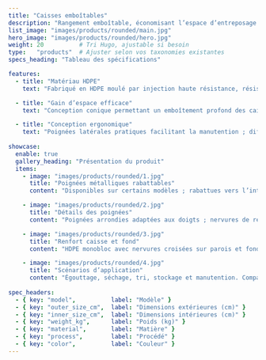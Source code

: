 ```yaml
---
title: "Caisses emboîtables"
description: "Rangement emboîtable, économisant l’espace d’entreposage et de transport."
list_image: "images/products/rounded/main.jpg"
hero_image: "images/products/rounded/hero.jpg"
weight: 20          # Tri Hugo, ajustable si besoin
type:   "products"  # Ajuster selon vos taxonomies existantes
specs_heading: "Tableau des spécifications"

features:
  - title: "Matériau HDPE"
    text: "Fabriqué en HDPE moulé par injection haute résistance, résistant aux chocs, au froid et durable."

  - title: "Gain d’espace efficace"
    text: "Conception conique permettant un emboîtement profond des caisses vides du même modèle, réduisant les coûts de stockage et de transport."

  - title: "Conception ergonomique"
    text: "Poignées latérales pratiques facilitant la manutention ; différentes densités de maillage disponibles, conciliant ventilation et charge."
    
showcase:
  enable: true
  gallery_heading: "Présentation du produit"
  items:
    - image: "images/products/rounded/1.jpg"
      title: "Poignées métalliques rabattables"
      content: "Disponibles sur certains modèles ; rabattues vers l’intérieur, elles forment une base d’empilage ; vers l’extérieur, elles facilitent le transport et le positionnement."

    - image: "images/products/rounded/2.jpg"
      title: "Détails des poignées"
      content: "Poignées arrondies adaptées aux doigts ; nervures de renfort répartissant la charge, même avec les mains mouillées."

    - image: "images/products/rounded/3.jpg"
      title: "Renfort caisse et fond"
      content: "HDPE monobloc avec nervures croisées sur parois et fond ; pas de bombement sous charge, résistant aux chutes et aux chocs."

    - image: "images/products/rounded/4.jpg"
      title: "Scénarios d’application"
      content: "Égouttage, séchage, tri, stockage et manutention. Compatible avec chariots/étagères pour plus d’efficacité."
      
spec_headers: 
  - { key: "model",          label: "Modèle" }
  - { key: "outer_size_cm",  label: "Dimensions extérieures (cm)" }   
  - { key: "inner_size_cm",  label: "Dimensions intérieures (cm)" }   
  - { key: "weight_kg",      label: "Poids (kg)" }
  - { key: "material",       label: "Matière" }
  - { key: "process",        label: "Procédé" }
  - { key: "color",          label: "Couleur" }
---
```


